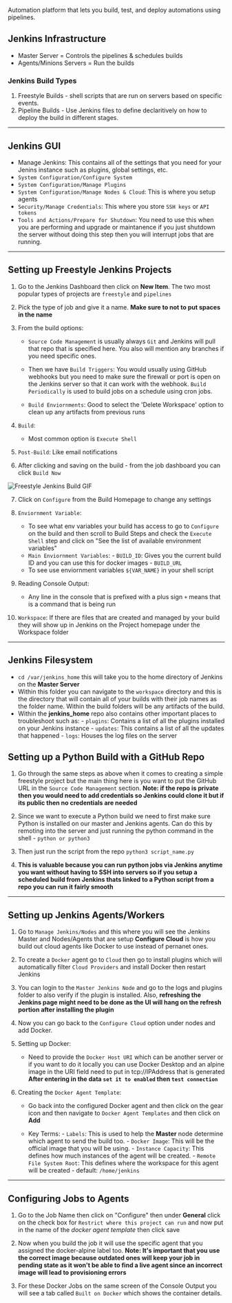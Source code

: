 Automation platform that lets you build, test, and deploy automations using pipelines.

## Jenkins Infrastructure 
- Master Server = Controls the pipelines & schedules builds
- Agents/Minions Servers = Run the builds 

### Jenkins Build Types
1. Freestyle Builds - shell scripts that are run on servers based on specific events.
2. Pipeline Builds - Use Jenkins files to define declaritively on how to deploy the build in different stages.

---

## Jenkins GUI
- Manage Jenkins: This contains all of the settings that you need for your Jenins instance such as plugins, global settings, etc.
- `System Configuration/Configure System`
- `System Configuration/Manage Plugins`
- `System Configuration/Manage Nodes & Cloud`: This is where you setup agents
- `Security/Manage Credentials`: This where you store `SSH keys` or `API tokens`
-  `Tools and Actions/Prepare for Shutdown`: You need to use this when you are performing and upgrade or maintanence if you just shutdown the server without doing this step then you will interrupt jobs that are running. 

---

## Setting up Freestyle Jenkins Projects
1. Go to the Jenkins Dashboard then click on  **New Item**. The two most popular types of projects are `freestyle` and `pipelines`

2. Pick the type of job and give it a name. **Make sure to not to put spaces in the name**

3. From the build options: 

      - `Source Code Management` is usually always `Git` and Jenkins will pull that repo that is specified here. You also will mention any branches if you need specific ones. 

      - Then we have `Build Triggers`: You would usually using GitHub webhooks but you need to make sure the firewall or port is open on the Jenkins server so that it can work with the webhook. `Build Periodically` is used to build jobs on a schedule using cron jobs. 

      - `Build Enviornments`: Good to select the 'Delete Workspace' option to clean up any artifacts from previous runs

4. `Build`:
      - Most common option is `Execute Shell`

5. `Post-Build`: Like email notifications

6. After clicking and saving on the build - from the job dashboard you can click `Build Now`

![Freestyle Jenkins Build GIF](/notes-repo/images/first-job.gif)

7. Click on `Configure` from the Build Homepage to change any settings

8. `Enviornment Variable`:
      - To see what env variables your build has access to go to `Configure` on the build and then scroll to Build Steps and check the `Execute Shell` step and click on "See the list of available environment variables"
      - `Main Enviornment Variables`:
            - `BUILD_ID`: Gives you the current build ID and you can use this for docker images
            - `BUILD_URL`
      - To see use enviornment variables `${VAR_NAME}` in your shell script

9. Reading Console Output:
      - Any line in the console that is prefixed with a plus sign `+` means that is a command that is being run

10. `Workspace`: If there are files that are created and managed by your build they will show up in Jenkins on the Project homepage under the Workspace folder

---

## Jenkins Filesystem
- `cd /var/jenkins_home` this will take you to the home directory of Jenkins on the **Master Server**
- Within this folder you can navigate to the `workspace` directory and this is the directory that will contain all of your builds with their job names as the folder name. Within the build folders will be any artifacts of the build.
- Within the **jenkins_home** repo also contains other important places to troubleshoot such as:
      - `plugins`: Contains a list of all the plugins installed on your Jenkins instance
      - `updates`: This contains a list of all the updates that happened
      - `logs`: Houses the log files on the server

## Setting up a Python Build with a GitHub Repo
1. Go through the same steps as above when it comes to creating a simple freestyle project but the main thing here is you want to put the GitHub URL in the `Source Code Management` section. **Note: if the repo is private then you would need to add credentials so Jenkins could clone it but if its public then no credentials are needed**

2. Since we want to execute a Python build we need to first make sure Python is installed on our master and Jenkins agents. Can do this by remoting into the server and just running the python command in the shell - `python or python3`

3. Then just run the script from the repo `python3 script_name.py`

4. **This is valuable because you can run python jobs via Jenkins anytime you want without having to SSH into servers so if you setup a scheduled build from Jenkins thats linked to a Python script from a repo you can run it fairly smooth**

---

## Setting up Jenkins Agents/Workers

1. Go to `Manage Jenkins/Nodes` and this where you will see the Jenkins Master and Nodes/Agents that are setup
**Configure Cloud** is how you build out cloud agents like Docker to use instead of pernanet ones.

2. To create a `Docker` agent go to `Cloud` then go to install plugins which will automatically filter `Cloud Providers` and install Docker then restart Jenkins

3. You can login to the `Master Jenkins Node` and go to the logs and plugins folder to also verify if the plugin is installed. Also, **refreshing the Jenkins page might need to be done as the UI will hang on the refresh portion after installing the plugin**

4. Now you can go back to the `Configure Cloud` option under nodes and add Docker.

5. Setting up Docker:
      - Need to provide the `Docker Host URI` which can be another server or if you want to do it locally you can use Docker Desktop and an alpine image in the URI field need to put in tcp://IPAddress that is generated
      **After entering in the data `set it to enabled` then `test connection`**

6. Creating the `Docker Agent Template`:
      - Go back into the configured Docker agent and then click on the gear icon and then navigate to `Docker Agent Templates` and then click on **Add**

      - Key Terms:
            - `Labels`: This is used to help the **Master** node determine which agent to send the build too.
            - `Docker Image`: This will be the official image that you will be using.
            - `Instance Capacity`: This defines how much instances of the agent will be created.
            - `Remote File System Root`: This defines where the workspace for this agent will be created - default: `/home/jenkins`

---

## Configuring Jobs to Agents

1. Go to the Job Name then click on "Configure" then under **General** click on the check box for `Restrict where this project can run` and now put in the name of the *docker agent template* then click save

2. Now when you build the job it will use the specific agent that you assigned the docker-alpine label too. **Note: It's important that you use the correct image because outdated ones will keep your job in pending state as it won't be able to find a live agent since an incorrect image will lead to provisioning errors**

3. For these Docker Jobs on the same screen of the Console Output you will see a tab called `Built on Docker` which shows the container details. 
